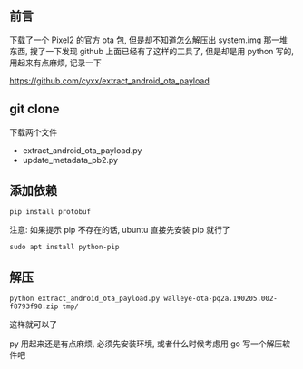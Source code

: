 ## 前言
下载了一个 Pixel2 的官方 ota 包, 但是却不知道怎么解压出 system.img 那一堆东西, 搜了一下发现 github 上面已经有了这样的工具了, 但是却是用 python 写的, 用起来有点麻烦, 记录一下

https://github.com/cyxx/extract_android_ota_payload

## git clone
下载两个文件
 
 - extract_android_ota_payload.py
 - update_metadata_pb2.py

## 添加依赖
    pip install protobuf

注意: 如果提示 pip 不存在的话, ubuntu 直接先安装 pip 就行了

    sudo apt install python-pip

## 解压

    python extract_android_ota_payload.py walleye-ota-pq2a.190205.002-f8793f98.zip tmp/
    
这样就可以了

py 用起来还是有点麻烦, 必须先安装环境, 或者什么时候考虑用 go 写一个解压软件吧
